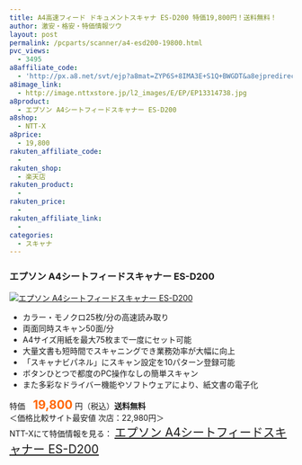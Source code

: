 ```yaml
---
title: A4高速フィード ドキュメントスキャナ ES-D200 特価19,800円！送料無料！
author: 激安・格安・特価情報ツウ
layout: post
permalink: /pcparts/scanner/a4-esd200-19800.html
pvc_views:
  - 3495
a8affiliate_code:
  - 'http://px.a8.net/svt/ejp?a8mat=ZYP6S+8IMA3E+S1Q+BWGDT&a8ejpredirect=http://nttxstore.jp/_II_EP13314738'
a8image_link:
  - http://image.nttxstore.jp/l2_images/E/EP/EP13314738.jpg
a8product:
  - エプソン A4シートフィードスキャナー ES-D200
a8shop:
  - NTT-X
a8price:
  - 19,800
rakuten_affiliate_code:
  - 
rakuten_shop:
  - 楽天店
rakuten_product:
  - 
rakuten_price:
  - 
rakuten_affiliate_link:
  - 
categories:
  - スキャナ
---
```

### エプソン A4シートフィードスキャナー ES-D200

<div class="img-bg2 img_L">
  <a title="エプソン A4シートフィードスキャナー ES-D200" href="http://px.a8.net/svt/ejp?a8mat=ZYP6S+8IMA3E+S1Q+BWGDT&a8ejpredirect=http://nttxstore.jp/_II_EP13314738" target="_blank"><img src="http://i2.wp.com/image.nttxstore.jp/l2_images/E/EP/EP13314738.jpg?resize=120%2C120" border="0" alt="エプソン A4シートフィードスキャナー ES-D200" style="border: 0pt none;" data-recalc-dims="1" /></a>
</div>

<!--more-->

  * カラー・モノクロ25枚/分の高速読み取り
  * 両面同時スキャン50面/分
  * A4サイズ用紙を最大75枚まで一度にセット可能
  * 大量文書も短時間でスキャニングでき業務効率が大幅に向上
  * 「スキャナビパネル」にスキャン設定を10パターン登録可能
  * ボタンひとつで都度のPC操作なしの簡単スキャン
  * また多彩なドライバー機能やソフトウェアにより、紙文書の電子化

特価　<span style="color: #ff6600; font-size: 150%;"><strong>19,800</strong></span> 円（税込）**送料無料**  
＜価格比較サイト最安値 次店：22,980円＞  
NTT-Xにて特価情報を見る： <span style="font-size: 150%;"><a href="http://px.a8.net/svt/ejp?a8mat=ZYP6S+8IMA3E+S1Q+BWGDT&a8ejpredirect=http://nttxstore.jp/_II_EP13314738" target="_blank">エプソン A4シートフィードスキャナー ES-D200</a></span>